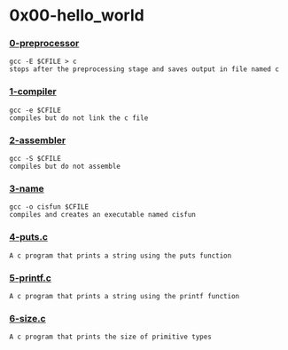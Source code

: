 # 0x00-hello_world


### [0-preprocessor](./0-preprocessor)
```
gcc -E $CFILE > c
stops after the preprocessing stage and saves output in file named c 
```


### [1-compiler](./1-compiler)
```
gcc -e $CFILE
compiles but do not link the c file
```


### [2-assembler](./2-assembler)
```
gcc -S $CFILE
compiles but do not assemble
```


### [3-name](./3-name)
```
gcc -o cisfun $CFILE
compiles and creates an executable named cisfun
```


### [4-puts.c](./4-puts.c)
```
A c program that prints a string using the puts function
```


### [5-printf.c](./5-printf.c)
```
A c program that prints a string using the printf function
```


### [6-size.c](./6-size.c)
```
A c program that prints the size of primitive types
```

